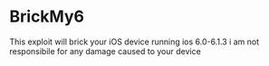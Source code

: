 # BrickMy6
This exploit will brick your iOS device running ios 6.0-6.1.3 i am not responsibile for any damage caused to your device 
